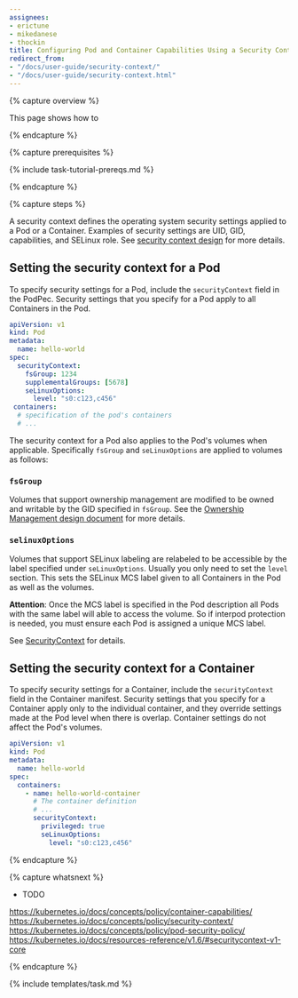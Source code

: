 ```yaml
---
assignees:
- erictune
- mikedanese
- thockin
title: Configuring Pod and Container Capabilities Using a Security Context
redirect_from:
- "/docs/user-guide/security-context/"
- "/docs/user-guide/security-context.html" 
---
```


{% capture overview %}

This page shows how to 

{% endcapture %}

{% capture prerequisites %}

{% include task-tutorial-prereqs.md %}

{% endcapture %}

{% capture steps %}

A security context defines the operating system security settings applied to
a Pod or a Container. Examples of security settings are UID, GID, capabilities,
and SELinux role. See
[security context design](https://github.com/kubernetes/community/blob/master/contributors/design-proposals/security_context.md)
for more details.

## Setting the security context for a Pod

To specify security settings for a Pod, include the `securityContext` field
in the PodPec. Security settings that you specify for a Pod apply to all Containers
in the Pod.

```yaml
apiVersion: v1
kind: Pod
metadata:
  name: hello-world
spec:
  securityContext:
    fsGroup: 1234
    supplementalGroups: [5678]
    seLinuxOptions:
      level: "s0:c123,c456"
 containers:
  # specification of the pod's containers
  # ...
```

The security context for a Pod also applies to the Pod's volumes when applicable.
Specifically `fsGroup` and `seLinuxOptions` are applied to volumes as follows:

### `fsGroup`

Volumes that support ownership management are modified to be owned
and writable by the GID specified in `fsGroup`. See the
[Ownership Management design document](https://github.com/kubernetes/community/blob/master/contributors/design-proposals/volume-ownership-management.md)
for more details.

### `selinuxOptions`

Volumes that support SELinux labeling are relabeled to be accessible
by the label specified under `seLinuxOptions`. Usually you only
need to set the `level` section. This sets the SELinux MCS label given
to all Containers in the Pod as well as the volumes.

**Attention**: Once the MCS label is specified in the Pod description
all Pods with the same label will able to access the
volume. So if interpod protection is needed, you must ensure each Pod
is assigned a unique MCS label.

See
[SecurityContext](https://kubernetes.io/docs/api-reference/v1.6/#podsecuritycontext-v1-core)
for details.

## Setting the security context for a Container

To specify security settings for a Container, include the `securityContext` field
in the Container manifest. Security settings that you specify for a Container apply only to
the individual container, and they override settings made at the Pod level when
there is overlap. Container settings do not affect the Pod's volumes.

```yaml
apiVersion: v1
kind: Pod
metadata:
  name: hello-world
spec:
  containers:
    - name: hello-world-container
      # The container definition
      # ...
      securityContext:
        privileged: true
        seLinuxOptions:
          level: "s0:c123,c456"
```

{% endcapture %}

{% capture whatsnext %}

* TODO

https://kubernetes.io/docs/concepts/policy/container-capabilities/
https://kubernetes.io/docs/concepts/policy/security-context/
https://kubernetes.io/docs/concepts/policy/pod-security-policy/
https://kubernetes.io/docs/resources-reference/v1.6/#securitycontext-v1-core


{% endcapture %}

{% include templates/task.md %}
